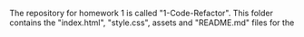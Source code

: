 The repository for homework 1 is called "1-Code-Refactor". This folder contains the "index.html", "style.css", assets and "README.md" files for the
